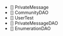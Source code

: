   * [] PrivateMessage
  * [] CommunityDAO
  * [] UserTest
  * [] PrivateMessageDAO
  * [] EnumerationDAO